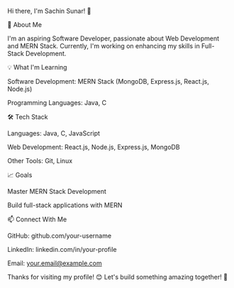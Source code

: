 Hi there, I'm Sachin Sunar! 👋

🚀 About Me

I'm an aspiring Software Developer, passionate about Web Development and MERN Stack. Currently, I'm working on enhancing my skills in Full-Stack Development.

💡 What I'm Learning

Software Development: MERN Stack (MongoDB, Express.js, React.js, Node.js)

Programming Languages: Java, C

🛠 Tech Stack

Languages: Java, C, JavaScript

Web Development: React.js, Node.js, Express.js, MongoDB

Other Tools: Git, Linux

📈 Goals

Master MERN Stack Development

Build full-stack applications with MERN

📫 Connect With Me

GitHub: github.com/your-username

LinkedIn: linkedin.com/in/your-profile

Email: your.email@example.com

Thanks for visiting my profile! 😊 Let's build something amazing together! 🚀
